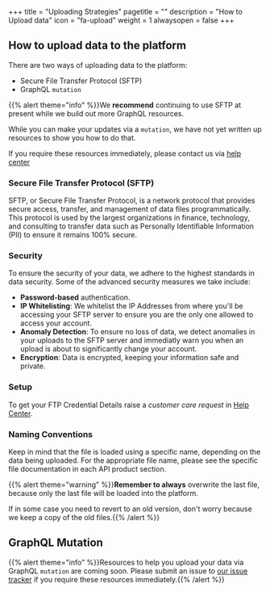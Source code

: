 +++
title = "Uploading Strategies"
pagetitle = ""
description = "How to Upload data"
icon = "fa-upload"
weight = 1
alwaysopen = false
+++

## How to upload data to the platform

There are two ways of uploading data to the platform:

* Secure File Transfer Protocol (SFTP)
* GraphQL `mutation`

{{% alert theme="info" %}}We **recommend** continuing to use SFTP at present while we build out more GraphQL resources. 

While you can make your updates via a `mutation`, we have not yet written up resources to show you how to do that. 

If you require these resources immediately, please contact us via <a href="https://knowledge.travelgatex.com//">help center</a> 

### Secure File Transfer Protocol (SFTP)

SFTP, or Secure File Transfer Protocol, is a network protocol that provides secure access, transfer, and management of data files programmatically. This protocol is used by the largest organizations in finance, technology, and consulting to transfer data such as Personally Identifiable Information (PII) to ensure it remains 100% secure.

### Security

To ensure the security of your data, we adhere to the highest standards in data security. Some of the advanced security measures we take include:

* **Password-based** authentication.
* **IP Whitelisting**: We whitelist the IP Addresses from where you'll be accessing your SFTP server to ensure you are the only one allowed to access your account.
* **Anomaly Detection**: To ensure no loss of data, we detect anomalies in your uploads to the SFTP server and immediatly warn you when an upload is about to significantly change your account.
* **Encryption**: Data is encrypted, keeping your information safe and private.

### Setup

To get your FTP Credential Details raise a _customer care request_ in [Help Center](https://knowledge.travelgatex.com/).

### Naming Conventions

Keep in mind that the file is loaded using a specific name, depending on the data being uploaded. For the appropriate file name, please see the specific file documentation in each API product section.
 
{{% alert theme="warning" %}}**Remember to always** overwrite the last file, because only the last file will be loaded into the platform. 

If in some case you need to revert to an old version, don't worry because we keep a copy of the old files.{{% /alert %}}


## GraphQL Mutation

{{% alert theme="info" %}}Resources to help you upload your data via GraphQL `mutation` are coming soon. 
Please submit an issue to <a href="https://github.com/travelgateX/Issue-tracker">our issue tracker</a> if you require these resources immediately.{{% /alert %}}

